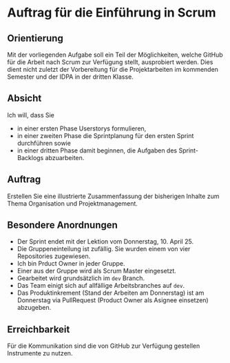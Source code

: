 # Auftrag für die Einführung in Scrum

## Orientierung

Mit der vorliegenden Aufgabe soll ein Teil der Möglichkeiten, welche GitHub
für die Arbeit nach Scrum zur Verfügung stellt, ausprobiert werden. Dies dient
nicht zuletzt der Vorbereitung für die Projektarbeiten im kommenden Semester und
der IDPA in der dritten Klasse. 

## Absicht

Ich will, dass Sie
* in einer ersten Phase Userstorys formulieren,
* in einer zweiten Phase die Sprintplanung für den ersten Sprint durchführen sowie
* in einer dritten Phase damit beginnen, die Aufgaben des Sprint-Backlogs abzuarbeiten.

## Auftrag

Erstellen Sie eine illustrierte Zusammenfassung der bisherigen Inhalte zum Thema
Organisation und Projektmanagement.

## Besondere Anordnungen

* Der Sprint endet mit der Lektion vom Donnerstag, 10. April 25.
* Die Gruppeneinteilung ist zufällig. Sie wurden einem von vier 
  Repositories zugewiesen.
* Ich bin Prduct Owner in jeder Gruppe.
* Einer aus der Gruppe wird als Scrum Master eingesetzt.
* Gearbeitet wird grundsätzlich im `dev` Branch.
* Das Team einigt sich auf allfällige Arbeitsbranches auf `dev`.
* Das Produktinkrement (Stand der Arbeiten am Donnerstag) ist am Donnerstag
  via PullRequest (Product Owner als Asignee einsetzen) abzugeben.

## Erreichbarkeit

Für die Kommunikation sind die von GitHub zur Verfügung gestellen
Instrumente zu nutzen.
